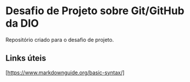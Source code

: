 # Desafio de Projeto sobre Git/GitHub da DIO
Repositório criado para o desafio de projeto.

## Links úteis
[https://www.markdownguide.org/basic-syntax/]
